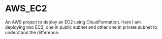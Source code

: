 # AWS_EC2
An AWS project to deploy an EC2 using CloudFormation. Here I am deploying two EC2, one in public subnet and other one in private subnet to understand the difference.
